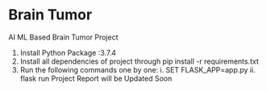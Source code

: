 # Brain Tumor
 AI ML Based Brain Tumor Project
1. Install Python Package :3.7.4
2. Install all dependencies of project through pip install -r requirements.txt
3. Run the following commands one by one:
	i. SET FLASK_APP=app.py
	ii. flask run
Project Report will be Updated Soon